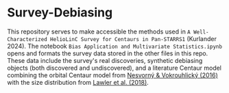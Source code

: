 # Survey-Debiasing

This repository serves to make accessible the methods used in `A Well-Characterized HelioLinC Survey for Centaurs in Pan-STARRS1` (Kurlander 2024). The notebook `Bias Application and Multivariate Statistics.ipynb` opens and formats the survey data stored in the other files in this repo. These data include the survey's real discoveries, synthetic debiasing objects (both discovered and undiscovered), and a literature Centaur model combining the orbital Centaur model from  [Nesvorný & Vokrouhlický (2016)](https://iopscience.iop.org/article/10.3847/0004-637X/825/2/94) with the size distribution from [Lawler et al. (2018)](https://iopscience.iop.org/article/10.3847/1538-3881/aab8ff).
